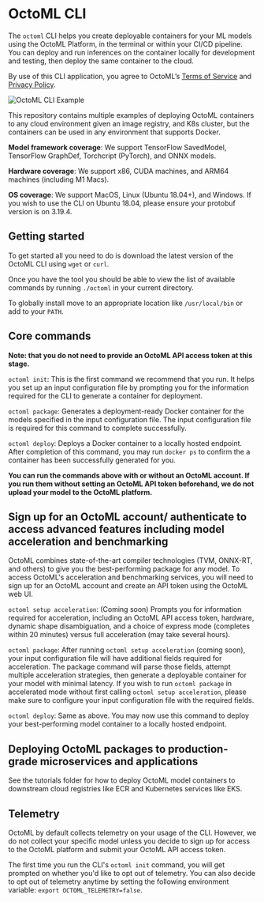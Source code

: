 # OctoML CLI

The `octoml` CLI helps you create deployable containers for your ML models using the OctoML Platform, in the terminal or within your CI/CD pipeline.
You can deploy and run inferences on the container locally for development and testing, then deploy the same container to the cloud.

By use of this CLI application, you agree to OctoML’s [Terms of Service](https://octoml.ai/legals/terms-of-service/) and [Privacy Policy](https://octoml.ai/legals/privacy-policy/).

![OctoML CLI Example](https://www.datocms-assets.com/45680/1652749860-octoml_cli.gif)

This repository contains multiple examples of deploying OctoML containers to any cloud environment given an image registry,
and K8s cluster, but the containers can be used in any environment that supports Docker.

**Model framework coverage**: We support TensorFlow SavedModel, TensorFlow GraphDef, Torchcript (PyTorch), and ONNX models.

**Hardware coverage**: We support x86, CUDA machines, and ARM64 machines (including M1 Macs).

**OS coverage**: We support MacOS, Linux (Ubuntu 18.04+), and Windows. If you wish to use the CLI on Ubuntu 18.04, please ensure your protobuf version is on 3.19.4.

## Getting started

To get started all you need to do is download the latest version of the OctoML CLI using `wget` or `curl`.

Once you have the tool you should be able to view the list of available commands by running `./octoml` in your current directory.

To globally install move to an appropriate location like `/usr/local/bin` or add to your `PATH`.

## Core commands

**Note: that you do not need to provide an OctoML API access token at this stage.**

`octoml init`: This is the first command we recommend that you run. It helps you set up an input configuration file by prompting you for the information required for the CLI to generate a container for deployment.

`octoml package`: Generates a deployment-ready Docker container for the models specified in the input configuration file. The input configuration file is required for this command to complete successfully.

`octoml deploy`: Deploys a Docker container to a locally hosted endpoint. After completion of this command, you may run `docker ps` to confirm the a container has been successfully generated for you.

**You can run the commands above with or without an OctoML account. If you run them without setting an OctoML API token beforehand, we do not upload your model to the OctoML platform.**

## Sign up for an OctoML account/ authenticate to access advanced features including model acceleration and benchmarking
OctoML combines state-of-the-art compiler technologies (TVM, ONNX-RT, and others) to give you the best-performing package for any model. To access OctoML's acceleration and benchmarking services, you will need to sign up for an OctoML account and create an API token using the OctoML web UI.

`octoml setup acceleration`: (Coming soon) Prompts you for information required for acceleration, including an OctoML API access token, hardware, dynamic shape disambiguation, and a choice of express mode (completes within 20 minutes) versus full acceleration (may take several hours).

`octoml package`: After running `octoml setup acceleration` (coming soon), your input configuration file will have additional fields required for acceleration. The package command will parse those fields, attempt multiple acceleration strategies, then generate a deployable container for your model with minimal latency. If you wish to run `octoml package` in accelerated mode without first calling `octoml setup acceleration`, please make sure to configure your input configuration file with the required fields.

`octoml deploy`: Same as above. You may now use this command to deploy your best-performing model container to a locally hosted endpoint.

## Deploying OctoML packages to production-grade microservices and applications

See the tutorials folder for how to deploy OctoML model containers to downstream cloud registries like ECR and Kubernetes services like EKS.

## Telemetry

OctoML by default collects telemetry on your usage of the CLI. However, we do not collect your specific model unless you decide to sign up for access to the OctoML platform and submit your OctoML API access token.

The first time you run the CLI's `octoml init` command, you will get prompted on whether you'd like to opt out of telemetry. You can also decide to opt out of telemetry anytime by setting the following environment variable: `export OCTOML_TELEMETRY=false`.
